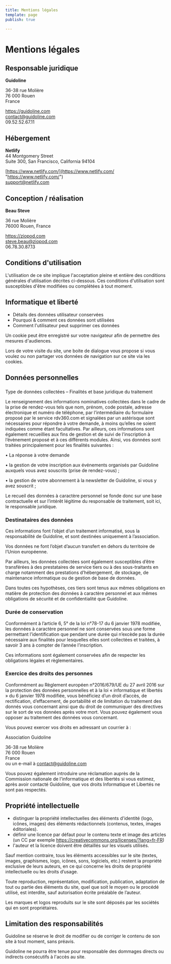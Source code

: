 ```yaml
---
title: Mentions légales
template: page
publish: true

---
```

# Mentions légales

## Responsable juridique

**Guidoline**

36-38 rue Molière  
76 000 Rouen  
France

https://guidoline.com  
contact@guidoline.com  
09\.52.52.67.11

## Hébergement

**Netlify**  
44 Montgomery Street  
Suite 300, San Francisco, California 94104

[https://www.netlify.com/](https://www.netlify.com/ "https://www.netlify.com/")  
support@netlify.com

## Conception / réalisation

**Beau Steve**

36 rue Molière  
76000 Rouen, France

https://ziopod.com  
steve.beau@ziopod.com  
06\.78.30.87.13

## Conditions d'utilisation

L'utilisation de ce site implique l'acceptation pleine et entière des conditions générales d'utilisation décrites ci-dessous. Ces conditions d'utilisation sont susceptibles d'être modifiées ou complétées à tout moment.

## Informatique et liberté

* Détails des données utilisateur conservées
* Pourquoi & comment ces données sont utilisées
* Comment l'utilisateur peut supprimer ces données

Un cookie peut être enregistré sur votre navigateur afin de permettre des mesures d'audiences.

Lors de votre visite du site, une boite de dialogue vous propose si vous voulez ou non partager vos données de navigation sur ce site via les cookies.

## Données personnelles

###   
Type de données collectées – Finalités et base juridique du traitement

Le renseignement des informations nominatives collectées dans le cadre de la prise de rendez-vous tels que nom, prénom, code postale, adresse électronique et numéro de téléphone, par l’intermédiaire du formulaire proposé par le service rdv360.com et signalées par un astérisque sont nécessaires pour répondre à votre demande, à moins qu’elles ne soient indiquées comme étant facultatives. Par ailleurs, ces informations sont également recueillies aux fins de gestion et de suivi de l’inscription à l’évènement proposé et à ces différents modules. Ainsi, vos données sont traitées principalement pour les finalités suivantes :

• La réponse à votre demande

• la gestion de votre inscription aux événements organisés par Guidoline auxquels vous avez souscrits (prise de rendez-vous) ;

• la gestion de votre abonnement à la newsletter de Guidoline, si vous y avez souscrit ;

Le recueil des données à caractère personnel se fonde donc sur une base contractuelle et sur l’intérêt légitime du responsable de traitement, soit ici, le responsable juridique.

### Destinataires des données

Ces informations font l’objet d’un traitement informatisé, sous la responsabilité de Guidoline, et sont destinées uniquement à l’association.

Vos données ne font l’objet d’aucun transfert en dehors du territoire de l’Union européenne.

Par ailleurs, les données collectées sont également susceptibles d’être transférées à des prestataires de service tiers ou à des sous-traitants en charge notamment des prestations d’hébergement, de stockage, de maintenance informatique ou de gestion de base de données.

Dans toutes ces hypothèses, ces tiers sont tenus aux mêmes obligations en matière de protection des données à caractère personnel et aux mêmes obligations de sécurité et de confidentialité que Guidoline.

### Durée de conservation

Conformément à l’article 6, 5° de la loi n°78-17 du 6 janvier 1978 modifiée, les données à caractère personnel ne sont conservées sous une forme permettant l’identification que pendant une durée qui n’excède pas la durée nécessaire aux finalités pour lesquelles elles sont collectées et traitées, à savoir 3 ans à compter de l’année l’inscription.

Ces informations sont également conservées afin de respecter les obligations légales et règlementaires.

### Exercice des droits des personnes

Conformément au Règlement européen n°2016/679/UE du 27 avril 2016 sur la protection des données personnelles et à la loi « informatique et libertés » du 6 janvier 1978 modifiée, vous bénéficiez d’un droit d’accès, de rectification, d’effacement, de portabilité et de limitation du traitement des donnés vous concernant ainsi que du droit de communiquer des directives sur le sort de vos données après votre mort. Vous pouvez également vous opposer au traitement des données vous concernant.

Vous pouvez exercer vos droits en adressant un courrier à :

Association Guidoline

36-38 rue Molière  
76 000 Rouen  
France  
ou un e-mail à contact@guidoline.com

Vous pouvez également introduire une réclamation auprès de la Commission nationale de l'informatique et des libertés si vous estimez, après avoir contacté Guidoline, que vos droits Informatique et Libertés ne sont pas respectés.

## Propriété intellectuelle

* distinguer la propriété intellectuelles des éléments d'identité (logo, icônes, images) des éléments rédactionnels (contenus, textes, images éditoriales).
* définir une licence par défaut pour le contenu texte et image des articles (un CC par exemple https://creativecommons.org/licenses/?lang=fr-FR)
* l'auteur et la licence doivent être détaillés sur les visuels utilisés.

Sauf mention contraire, tous les éléments accessibles sur le site (textes, images, graphismes, logo, icônes, sons, logiciels, etc.) restent la propriété exclusive de leurs auteurs, en ce qui concerne les droits de propriété intellectuelle ou les droits d’usage.

Toute reproduction, représentation, modification, publication, adaptation de tout ou partie des éléments du site, quel que soit le moyen ou le procédé utilisé, est interdite, sauf autorisation écrite préalable de l’auteur.

Les marques et logos reproduits sur le site sont déposés par les sociétés qui en sont propriétaires.

## Limitation des responsabilités

Guidoline se réserve le droit de modifier ou de corriger le contenu de son site à tout moment, sans préavis.

Guidoline ne pourra être tenue pour responsable des dommages directs ou indirects consécutifs à l'accès au site.